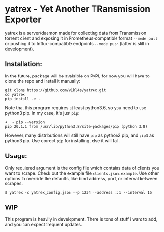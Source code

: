 # yatrex - Yet Another TRansmission Exporter

yatrex is a server/daemon made for collecting data from Transmission torrent client and exposing it in Prometheus-compatible format `--mode pull` or pushing it to Influx-compatible endpoints `--mode push` (latter is still in development). 

## Installation:
In the future, package will be avalaible on PyPI, for now you will have to clone the repo and install it manually:

```
git clone https://github.com/w1kl4s/yatrex.git
cd yatrex
pip install -e .
```

Note that this program requires at least python3.6, so you need to use python3 pip. In my case, it's just `pip`:
```
➜  ~ pip --version
pip 20.1.1 from /usr/lib/python3.8/site-packages/pip (python 3.8)
```
However, many distributions will still have `pip` as python2 pip, and `pip3` as python3 pip. Use correct `pip` for installing, else it will fail.

## Usage:

Only requiered argument is the config file which contains data of clients you want to scrape. Check out the example file `clients.json.example`. Use other options to override the defaults, like bind address, port, or interval between scrapes.

```
$ yatrex -c yatrex_config.json --p 1234 --address ::1 --interval 15
```

## WIP
This program is heavily in development. There is tons of stuff i want to add, and you can expect frequent updates.
